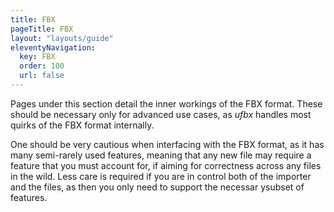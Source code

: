 ```yaml
---
title: FBX
pageTitle: FBX
layout: "layouts/guide"
eleventyNavigation:
  key: FBX
  order: 100
  url: false
---
```


Pages under this section detail the inner workings of the FBX format.
These should be necessary only for advanced use cases, as *ufbx* handles most quirks of the FBX format internally.

One should be very cautious when interfacing with the FBX format, as it has many semi-rarely used features,
meaning that any new file may require a feature that you must account for,
if aiming for correctness across any files in the wild.
Less care is required if you are in control both of the importer and the files,
as then you only need to support the necessar ysubset of features.
